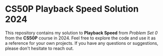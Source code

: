 # CS50P Playback Speed Solution 2024

This repository contains my solution to **Playback Speed** from _Problem Set 0_ from the **CS50P** course in 2024.
Feel free to explore the code and use it as a reference for your own projects. If you have any questions or suggestions, please don't hesitate to reach out.
